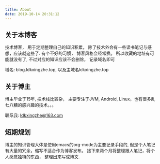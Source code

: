 ```yaml
---
title: About
date: 2019-10-14 20:31:12
---
```


## 关于本博客
技术博客， 用于定期整理自己的知识积累， 除了技术外会有一些读书笔记与感想，应该就这些了. 
有个不好的习惯， 博客风格会经常换。 所以收藏的地址有可能就没有了, 不过对应的知识应该不会删除， 记录域名即可

域名: blog.ldkxingzhe.top, 以及主域名ldkxingzhe.top

## 关于博主
博主毕业于15年, 技术栈比较杂， 主要专注于JVM, Android, Linux。也有很多乱七八糟的感兴趣的技术。。。

联系我: ldkxingzhe@163.com

## 短期规划
博主的知识管理大体是使用emacs的org-mode为主要记录手段的, 但是个人笔记有大量的冗余，缩写不适合作为博客发布。 接下来两个月将整理跟人笔记，将个人感觉独特的东西， 整理出来写成博文. 
